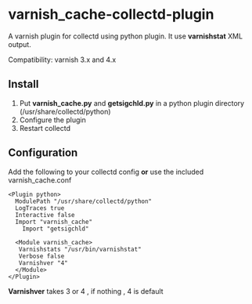 varnish_cache-collectd-plugin
=============================

A varnish plugin for collectd using python plugin.
It use **varnishstat** XML output.

Compatibility:  varnish 3.x and 4.x

Install
-------

1. Put **varnish_cache.py** and **getsigchld.py** in a python plugin directory (/usr/share/collectd/python)
2. Configure the plugin
3. Restart collectd

Configuration
-------------
Add the following to your collectd config **or** use the included varnish_cache.conf

```
<Plugin python>
  ModulePath "/usr/share/collectd/python"
  LogTraces true
  Interactive false
  Import "varnish_cache"
	Import "getsigchld"

  <Module varnish_cache>
   Varnishstats "/usr/bin/varnishstat"
   Verbose false
   Varnishver "4"
  </Module>
</Plugin>

```
**Varnishver** takes 3 or 4 , if nothing , 4 is default
